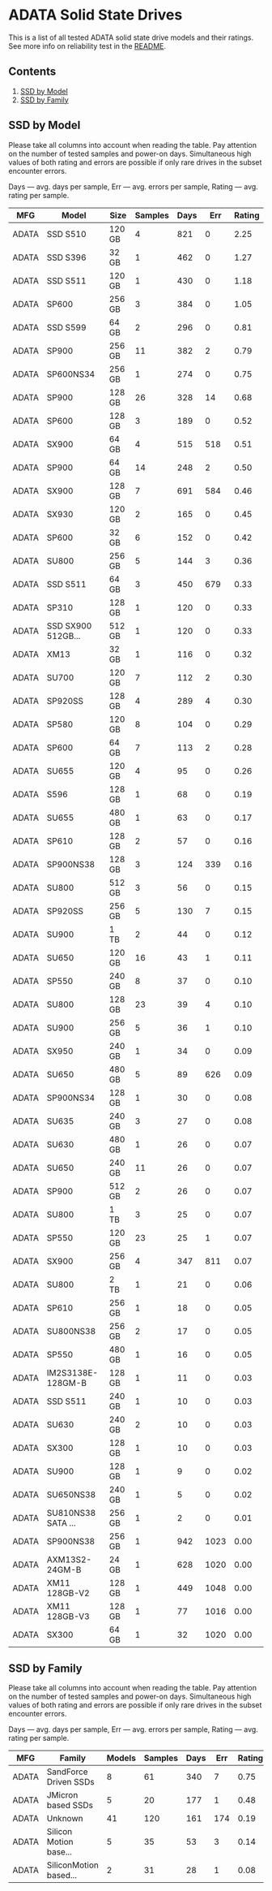 ADATA Solid State Drives
========================

This is a list of all tested ADATA solid state drive models and their ratings. See
more info on reliability test in the [README](https://github.com/linuxhw/SMART).

Contents
--------

1. [ SSD by Model  ](#ssd-by-model)
2. [ SSD by Family ](#ssd-by-family)

SSD by Model
------------

Please take all columns into account when reading the table. Pay attention on the
number of tested samples and power-on days. Simultaneous high values of both rating
and errors are possible if only rare drives in the subset encounter errors.

Days   — avg. days per sample,
Err    — avg. errors per sample,
Rating — avg. rating per sample.

| MFG       | Model              | Size   | Samples | Days  | Err   | Rating |
|-----------|--------------------|--------|---------|-------|-------|--------|
| ADATA     | SSD S510           | 120 GB | 4       | 821   | 0     | 2.25   |
| ADATA     | SSD S396           | 32 GB  | 1       | 462   | 0     | 1.27   |
| ADATA     | SSD S511           | 120 GB | 1       | 430   | 0     | 1.18   |
| ADATA     | SP600              | 256 GB | 3       | 384   | 0     | 1.05   |
| ADATA     | SSD S599           | 64 GB  | 2       | 296   | 0     | 0.81   |
| ADATA     | SP900              | 256 GB | 11      | 382   | 2     | 0.79   |
| ADATA     | SP600NS34          | 256 GB | 1       | 274   | 0     | 0.75   |
| ADATA     | SP900              | 128 GB | 26      | 328   | 14    | 0.68   |
| ADATA     | SP600              | 128 GB | 3       | 189   | 0     | 0.52   |
| ADATA     | SX900              | 64 GB  | 4       | 515   | 518   | 0.51   |
| ADATA     | SP900              | 64 GB  | 14      | 248   | 2     | 0.50   |
| ADATA     | SX900              | 128 GB | 7       | 691   | 584   | 0.46   |
| ADATA     | SX930              | 120 GB | 2       | 165   | 0     | 0.45   |
| ADATA     | SP600              | 32 GB  | 6       | 152   | 0     | 0.42   |
| ADATA     | SU800              | 256 GB | 5       | 144   | 3     | 0.36   |
| ADATA     | SSD S511           | 64 GB  | 3       | 450   | 679   | 0.33   |
| ADATA     | SP310              | 128 GB | 1       | 120   | 0     | 0.33   |
| ADATA     | SSD SX900 512GB... | 512 GB | 1       | 120   | 0     | 0.33   |
| ADATA     | XM13               | 32 GB  | 1       | 116   | 0     | 0.32   |
| ADATA     | SU700              | 120 GB | 7       | 112   | 2     | 0.30   |
| ADATA     | SP920SS            | 128 GB | 4       | 289   | 4     | 0.30   |
| ADATA     | SP580              | 120 GB | 8       | 104   | 0     | 0.29   |
| ADATA     | SP600              | 64 GB  | 7       | 113   | 2     | 0.28   |
| ADATA     | SU655              | 120 GB | 4       | 95    | 0     | 0.26   |
| ADATA     | S596               | 128 GB | 1       | 68    | 0     | 0.19   |
| ADATA     | SU655              | 480 GB | 1       | 63    | 0     | 0.17   |
| ADATA     | SP610              | 128 GB | 2       | 57    | 0     | 0.16   |
| ADATA     | SP900NS38          | 128 GB | 3       | 124   | 339   | 0.16   |
| ADATA     | SU800              | 512 GB | 3       | 56    | 0     | 0.15   |
| ADATA     | SP920SS            | 256 GB | 5       | 130   | 7     | 0.15   |
| ADATA     | SU900              | 1 TB   | 2       | 44    | 0     | 0.12   |
| ADATA     | SU650              | 120 GB | 16      | 43    | 1     | 0.11   |
| ADATA     | SP550              | 240 GB | 8       | 37    | 0     | 0.10   |
| ADATA     | SU800              | 128 GB | 23      | 39    | 4     | 0.10   |
| ADATA     | SU900              | 256 GB | 5       | 36    | 1     | 0.10   |
| ADATA     | SX950              | 240 GB | 1       | 34    | 0     | 0.09   |
| ADATA     | SU650              | 480 GB | 5       | 89    | 626   | 0.09   |
| ADATA     | SP900NS34          | 128 GB | 1       | 30    | 0     | 0.08   |
| ADATA     | SU635              | 240 GB | 3       | 27    | 0     | 0.08   |
| ADATA     | SU630              | 480 GB | 1       | 26    | 0     | 0.07   |
| ADATA     | SU650              | 240 GB | 11      | 26    | 0     | 0.07   |
| ADATA     | SP900              | 512 GB | 2       | 26    | 0     | 0.07   |
| ADATA     | SU800              | 1 TB   | 3       | 25    | 0     | 0.07   |
| ADATA     | SP550              | 120 GB | 23      | 25    | 1     | 0.07   |
| ADATA     | SX900              | 256 GB | 4       | 347   | 811   | 0.07   |
| ADATA     | SU800              | 2 TB   | 1       | 21    | 0     | 0.06   |
| ADATA     | SP610              | 256 GB | 1       | 18    | 0     | 0.05   |
| ADATA     | SU800NS38          | 256 GB | 2       | 17    | 0     | 0.05   |
| ADATA     | SP550              | 480 GB | 1       | 16    | 0     | 0.05   |
| ADATA     | IM2S3138E-128GM-B  | 128 GB | 1       | 11    | 0     | 0.03   |
| ADATA     | SSD S511           | 240 GB | 1       | 10    | 0     | 0.03   |
| ADATA     | SU630              | 240 GB | 2       | 10    | 0     | 0.03   |
| ADATA     | SX300              | 128 GB | 1       | 10    | 0     | 0.03   |
| ADATA     | SU900              | 128 GB | 1       | 9     | 0     | 0.02   |
| ADATA     | SU650NS38          | 240 GB | 1       | 5     | 0     | 0.02   |
| ADATA     | SU810NS38 SATA ... | 256 GB | 1       | 2     | 0     | 0.01   |
| ADATA     | SP900NS38          | 256 GB | 1       | 942   | 1023  | 0.00   |
| ADATA     | AXM13S2-24GM-B     | 24 GB  | 1       | 628   | 1020  | 0.00   |
| ADATA     | XM11 128GB-V2      | 128 GB | 1       | 449   | 1048  | 0.00   |
| ADATA     | XM11 128GB-V3      | 128 GB | 1       | 77    | 1016  | 0.00   |
| ADATA     | SX300              | 64 GB  | 1       | 32    | 1020  | 0.00   |

SSD by Family
-------------

Please take all columns into account when reading the table. Pay attention on the
number of tested samples and power-on days. Simultaneous high values of both rating
and errors are possible if only rare drives in the subset encounter errors.

Days   — avg. days per sample,
Err    — avg. errors per sample,
Rating — avg. rating per sample.

| MFG       | Family                 | Models | Samples | Days  | Err   | Rating |
|-----------|------------------------|--------|---------|-------|-------|--------|
| ADATA     | SandForce Driven SSDs  | 8      | 61      | 340   | 7     | 0.75   |
| ADATA     | JMicron based SSDs     | 5      | 20      | 177   | 1     | 0.48   |
| ADATA     | Unknown                | 41     | 120     | 161   | 174   | 0.19   |
| ADATA     | Silicon Motion base... | 5      | 35      | 53    | 3     | 0.14   |
| ADATA     | SiliconMotion based... | 2      | 31      | 28    | 1     | 0.08   |
